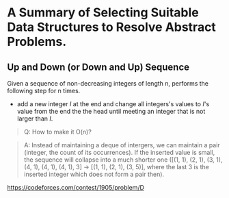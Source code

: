 # A Summary of Selecting Suitable Data Structures to Resolve Abstract Problems.

## Up and Down (or Down and Up) Sequence

Given a sequence of non-decreasing integers of length n, performs the following step for n times.

+ add a new integer *I* at the end and change all integers's values to *I*'s value from the end the the head until meeting an integer that is not larger than *I*.

> Q: How to make it O(n)?

> A: Instead of maintaining a deque of intergers, we can maintain a pair (integer, the count of its occurrences). If the inserted value is small, the sequence will collapse into a much shorter one ([(1, 1), (2, 1), (3, 1), (4, 1), (4, 1), (4, 1), 3] -> [(1, 1), (2, 1), (3, 5)], where the last 3 is the inserted integer which does not form a pair then). 

https://codeforces.com/contest/1905/problem/D